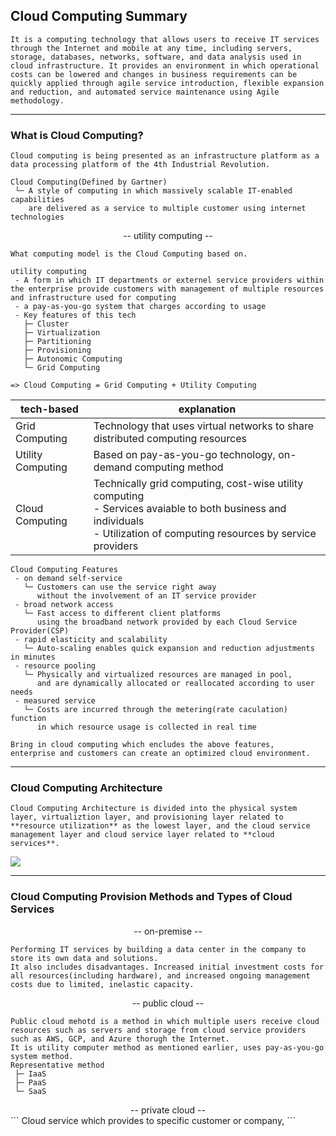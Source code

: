 ## Cloud Computing Summary
```
It is a computing technology that allows users to receive IT services through the Internet and mobile at any time, including servers, storage, databases, networks, software, and data analysis used in cloud infrastructure. It provides an environment in which operational costs can be lowered and changes in business requirements can be quickly applied through agile service introduction, flexible expansion and reduction, and automated service maintenance using Agile methodology.
```

---
### What is Cloud Computing?
```cloud-computing
Cloud computing is being presented as an infrastructure platform as a data processing platform of the 4th Industrial Revolution.

Cloud Computing(Defined by Gartner)
 └─ A style of computing in which massively scalable IT-enabled capabilities
    are delivered as a service to multiple customer using internet technologies
```

<center>-- utility computing --</center>

``` utility-computing
What computing model is the Cloud Computing based on.

utility computing
 - A form in which IT departments or externel service providers within the enterprise provide customers with management of multiple resources and infrastructure used for computing
 - a pay-as-you-go system that charges according to usage
 - Key features of this tech
   ├─ Cluster
   ├─ Virtualization
   ├─ Partitioning
   ├─ Provisioning
   ├─ Autonomic Computing
   └─ Grid Computing

=> Cloud Computing = Grid Computing + Utility Computing
```

| tech-based        | explanation                                                                                                                                                                 |
| ----------------- | --------------------------------------------------------------------------------------------------------------------------------------------------------------------------- |
| Grid Computing    | Technology that uses virtual networks to share distributed computing resources                                                                                              |
| Utility Computing | Based on pay-as-you-go technology, on-demand computing method                                                                                                               |
| Cloud Computing   | Technically grid computing, cost-wise utility computing </br>- Services avaiable to both business and individuals</br>- Utilization of computing resources by service providers |

``` features
Cloud Computing Features
 - on demand self-service
   └─ Customers can use the service right away
      without the involvement of an IT service provider
 - broad network access
   └─ Fast access to different client platforms
      using the broadband network provided by each Cloud Service Provider(CSP)
 - rapid elasticity and scalability
   └─ Auto-scaling enables quick expansion and reduction adjustments in minutes
 - resource pooling
   └─ Physically and virtualized resources are managed in pool,
      and are dynamically allocated or reallocated according to user needs
 - measured service
   └─ Costs are incurred through the metering(rate caculation) function 
      in which resource usage is collected in real time

Bring in cloud computing which encludes the above features,
enterprise and customers can create an optimized cloud environment.
```

---
### Cloud Computing Architecture
``` 
Cloud Computing Architecture is divided into the physical system layer, virtualiztion layer, and provisioning layer related to **resource utilization** as the lowest layer, and the cloud service management layer and cloud service layer related to **cloud services**.
```
![](https://i.imgur.com/itCl5U5.png)

---
### Cloud Computing Provision Methods and Types of Cloud Services

<center>-- on-premise --</center>

``` on-premise
Performing IT services by building a data center in the company to store its own data and solutions.
It also includes disadvantages. Increased initial investment costs for all resources(including hardware), and increased ongoing management costs due to limited, inelastic capacity.
```

<center>-- public cloud -- </center>

``` public-cloud
Public cloud mehotd is a method in which multiple users receive cloud resources such as servers and storage from cloud service providers such as AWS, GCP, and Azure thorugh the Internet.
It is utility computer method as mentioned earlier, uses pay-as-you-go system method.
Representative method
 ├─ IaaS
 ├─ PaaS
 └─ SaaS
```

<center>-- private cloud --</center>
```
Cloud service which provides to specific customer or company, 
```